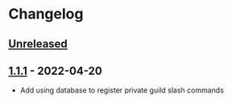 # Changelog

## [Unreleased][unreleased]

## [1.1.1][] - 2022-04-20

- Add using database to register private guild slash commands

[unreleased]: https://github.com/metarhia/metalog/compare/v1.1.1...HEAD
[1.1.1]: https://github.com/metarhia/metalog/compare/v1.1.0...v1.1.1
